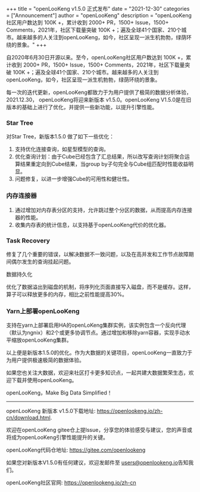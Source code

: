 +++ 
title = "openLooKeng v1.5.0 正式发布"
date = "2021-12-30"
categories = ["Announcement"]
author = "openLooKeng"
description = "openLooKeng社区用户数达到 100K +，累计收到 2000+ PR，1500+ Issue，1500+ Comments，2021年，社区下载量突破 100K +；遍及全球41个国家、210个城市。越来越多的人关注到openLooKeng，如今，社区呈现一派生机勃勃，绿荫环绕的景象。"
+++
 
自2020年6月30日开源以来。至今，openLooKeng社区用户数达到 100K +，累计收到 2000+ PR，1500+ Issue，1500+ Comments，2021年，社区下载量突破 100K +；遍及全球41个国家、210个城市。越来越多的人关注到openLooKeng，如今，社区呈现一派生机勃勃，绿荫环绕的景象。

每一次的迭代更新，openLooKeng都致力于为用户提供了极简的数据分析体验， 
2021.12.30， openLooKeng将迎来新版本 v1.5.0。openLooKeng V1.5.0是在旧版本的基础上进行了优化，并提供一些新功能，以提升引擎性能。
 
### Star Tree
对Star Tree，新版本1.5.0 做了如下一些优化：

1. 支持优化连接查询，如星型模型的查询。
2. 优化查询计划：由于Cube已经包含了汇总结果，所以改写查询计划将聚合运算结果重定向到Cube结果，当group by子句完全与Cube组匹配时性能收益明显。
3. 问题修复，以进一步增强Cube的可用性和健壮性。


### 内存连接器

1. 通过增加对内存表分区的支持，允许跳过整个分区的数据，从而提高内存连接器的性能。
2. 收集内存表的统计信息，以支持基于openLooKeng代价的优化器。

### Task Recovery
修复了几个重要的错误，以解决数据不一致问题，以及在高并发和工作节点故障期间偶尔发生的查询挂起问题。

数据持久化

优化了数据溢出到磁盘的机制，将序列化页面直接写入磁盘，而不是缓存。这样，算子可以释放更多的内存，相比之前性能提高30%。

### Yarn上部署openLooKeng
支持在yarn上部署启用HA的openLoKeng集群实例，该实例包含一个反向代理（默认为ngnix）和2个或更多协调节点。通过增加和移除yarn容器，实现手动水平缩放openLooKeng集群。

以上便是新版本1.5.0的优化。作为大数据的关键项目，openLooKeng一直致力于为用户提供极速极简的数据体验。

如果您也关注大数据，欢迎来社区打卡更多知识点，一起共建大数据繁荣生态，欢迎下载并使用openLooKeng。 

openLooKeng，Make Big Data Simplified！

---

openLooKeng 新版本 v1.5.0下载地址: <https://openlookeng.io/zh-cn/download.html>.

欢迎在openLooKeng gitee仓上提Issue，分享您的体验感受与建议，您的声音或将成为openLooKeng引擎性能提升的关键。 

openLooKeng代码仓地址: <https://gitee.com/openlookeng>

如果您对新版本V1.5.0有任何建议，欢迎发邮件至 <users@openlookeng.io>告知我们。

openLooKeng社区官网: <https://openlookeng.io/zh-cn> 


